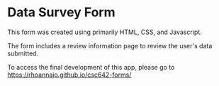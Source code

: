 # Data Survey Form

This form was created using primarily HTML, CSS, and Javascript. 

The form includes a review information page to review the user's data submitted.

To access the final development of this app, please go to https://rhoannajo.github.io/csc642-forms/
